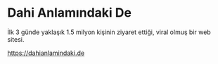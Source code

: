 # Dahi Anlamındaki De

İlk 3 günde yaklaşık 1.5 milyon kişinin ziyaret ettiği, viral olmuş bir web sitesi.

https://dahianlamindaki.de 